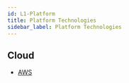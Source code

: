 ```yaml
---
id: L1-Platform
title: Platform Technologies
sidebar_label: Platform Technologies
---
```


## Cloud

- [AWS](L1-Platform/AWS/AWS)

